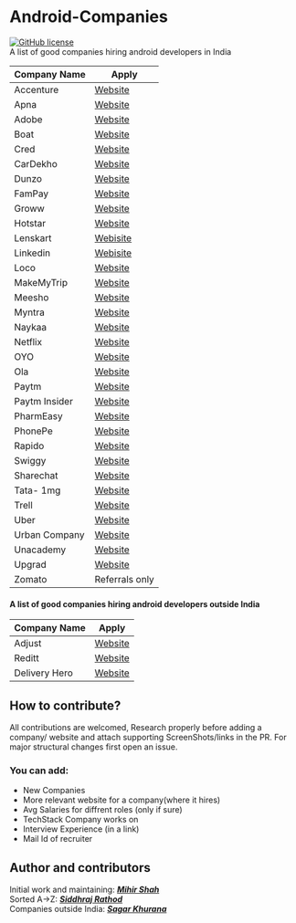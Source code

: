 # Android-Companies
[![GitHub license](https://img.shields.io/badge/License-MIT-blue.svg)](LICENSE)
<br>
A list of good companies hiring android developers in India

| Company Name  | Apply |
| ------------- | ------------- |
| Accenture| <a href="https://www.linkedin.com/jobs/view/android-application-development-application-developer-at-accenture-in-india-2750618759/?originalSubdomain=in">Website</a>  |
| Apna| <a href="https://www.linkedin.com/jobs/view/2807079631/">Website</a>  |
| Adobe| <a href="https://www.linkedin.com/jobs/view/2847943505/">Website</a>  |
| Boat| <a href="https://www.linkedin.com/jobs/view/2843130557/">Website</a>  |
| Cred| <a href="https://careers.cred.club/allJob">Website</a>  |
| CarDekho| <a href="https://www.linkedin.com/jobs/view/2831917263/">Website</a>  |
| Dunzo| <a href="https://www.linkedin.com/jobs/view/2855617230/">Website</a>  |
| FamPay| <a href="https://www.linkedin.com/jobs/view/2822802518/">Website</a>  |
| Groww| <a href="https://groww.skillate.com/jobs/11795">Website</a>  |
| Hotstar| <a href="https://www.linkedin.com/jobs/view/2848222142/">Website</a> |
| Lenskart| <a href="https://hiring.lenskart.com/o/software-developer-android">Webisite</a> | 
| Linkedin| <a href="https://www.linkedin.com/jobs/view/2742718651/">Webisite</a> |
| Loco| <a href="https://www.linkedin.com/jobs/view/2864533581/">Website</a>|
| MakeMyTrip| <a href="https://careers.makemytrip.com/prod/jobs">Website</a>  |
| Meesho| <a href="https://careers.meesho.com/#!/">Website</a>  |
| Myntra| <a href="https://careers.myntra.com/jobs/technology">Website</a>  |
| Naykaa| <a href="https://www.nykaa.com/careers">Website</a>  |
| Netflix| <a href="">Website</a>  |
| OYO| <a href="">Website</a>  |
| Ola| <a href="">Website</a>  |
| Paytm| <a href="">Website</a>  |
| Paytm Insider| <a href="https://www.linkedin.com/jobs/view/2841070319/">Website</a>  |
| PharmEasy| <a href="https://pharmeasy.in/careers/jobs/?jobId=vSChW6SHmMwh">Website</a>  |
| PhonePe| <a href="">Website</a>  |
| Rapido| <a href="">Website</a>  |
| Swiggy| <a href="">Website</a>  |
| Sharechat| <a href="https://sharechat.hire.trakstar.com/jobs/fk0qavv/">Website</a>  |
| Tata- 1mg| <a href="https://1mg.darwinbox.in/ms/candidate/careers/a61d2e7b581270">Website</a>  |
| Trell| <a href="">Website</a>  |
| Uber| <a href="https://www.linkedin.com/jobs/view/2806220019/">Website</a>  |
| Urban Company| <a href="">Website</a>  |
| Unacademy| <a href="https://apply.workable.com/unacademy/j/0595B11620/">Website</a>  |
| Upgrad| <a href="">Website</a>  |
| Zomato | Referrals only |

#### A list of good companies hiring android developers outside India

| Company Name  | Apply |
| ------------- | ------------- |
| Adjust| <a href="https://www.adjust.com/company/careers/jobs/">Website</a>  |
| Reditt| <a href="https://www.redditinc.com/careers/#job-info">Website</a>  |
| Delivery Hero| <a href="https://careers.deliveryhero.com/global/en/c/tech-jobs">Website</a>  |


## How to contribute?
All contributions are welcomed, Research properly before adding a company/ website and attach supporting ScreenShots/links in the PR. For major structural changes first open an issue.
### You can add:
- New Companies
- More relevant website for a company(where it hires)
- Avg Salaries for diffrent roles (only if sure)
- TechStack Company works on 
- Interview Experience (in a link)
- Mail Id of recruiter

## Author and contributors
Initial work and maintaining: <a href="https://github.com/Miihir79">***Mihir Shah***</a> <br>
Sorted A->Z: <a href="https://github.com/siddhraj-sinh">***Siddhraj Rathod***</a> <br>
Companies outside India: <a href="https://github.com/hellosagar">***Sagar Khurana***</a> <br>

